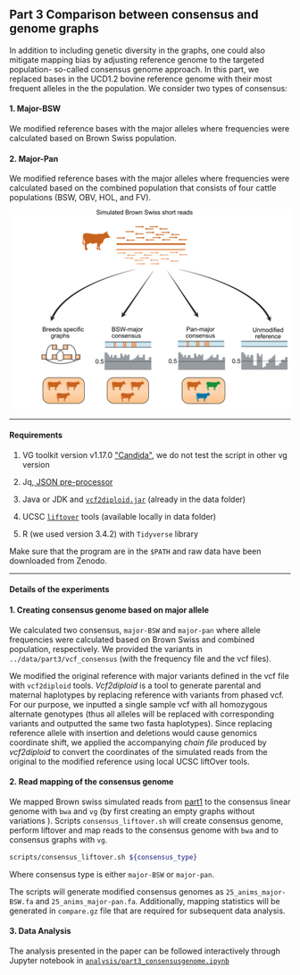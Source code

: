 ## Part 3 Comparison between consensus and genome graphs

In addition to including genetic diversity in the graphs, one could also mitigate mapping bias by adjusting reference genome to the targeted population- so-called consensus genome approach. In this part, we replaced bases in the UCD1.2 bovine reference genome with their most frequent alleles in the the population. We consider two types of consensus:

#### 1. Major-BSW

We modified reference bases with the major alleles where frequencies were calculated based on Brown Swiss population.

#### 2. Major-Pan

We modified reference bases with the major alleles where frequencies were calculated based on the combined population that consists of four cattle populations (BSW, OBV, HOL, and FV).



![Consensus genome experiment](fig/methodpart3.png)	





----

#### Requirements

1. VG toolkit version v1.17.0 ["Candida"](https://github.com/vgteam/vg), we do not test the script in other vg version

2. Jq,[ JSON pre-processor](https://stedolan.github.io/jq/)

3. Java or JDK and [`vcf2diploid.jar`](https://github.com/abyzovlab/vcf2diploid) (already in the data folder) 

4. UCSC [`liftover`](https://genome.ucsc.edu/cgi-bin/hgLiftOver) tools (available locally in data folder)

5. R (we used version  3.4.2) with `Tidyverse` library

    

Make sure that the program are in the `$PATH` and raw data have been downloaded from Zenodo. 



___

#### Details of the experiments

#### 1. Creating consensus genome based on major allele

We calculated two consensus, `major-BSW`  and `major-pan` where allele frequencies were calculated based on Brown Swiss and combined population, respectively. We provided the variants in `../data/part3/vcf_consensus` (with the frequency file and the vcf files). 

We modified the original reference with major variants defined in the vcf file with `vcf2diploid` tools. *Vcf2diploid* is a tool to generate parental and maternal haplotypes by replacing reference with variants from phased vcf. For our purpose, we inputted a single sample vcf with all homozygous alternate genotypes (thus all alleles will be replaced with corresponding variants and outputted the same two fasta haplotypes). Since replacing reference allele with insertion and deletions would cause genomics coordinate shift, we applied the accompanying *chain file* produced by *vcf2diploid* to convert the coordinates of the simulated reads from the original to the modified reference using local UCSC liftOver tools. 



#### 2. Read mapping of the consensus genome

We mapped Brown swiss simulated reads from [part1](https://github.com/danangcrysnanto/bovine-graphs-mapping/tree/master/part1_varselect) to the consensus linear genome with `bwa` and `vg` (by first creating an empty graphs without variations ). Scripts `consensus_liftover.sh` will create consensus genome, perform liftover and map reads to the consensus genome with `bwa` and to consensus graphs with `vg`. 

```bash
scripts/consensus_liftover.sh ${consensus_type}
```

Where consensus type is either `major-BSW` or `major-pan`.

The scripts will generate modified consensus genomes as `25_anims_major-BSW.fa` and `25_anims_major-pan.fa`. Additionally, mapping statistics will be generated in `compare.gz` file that are required for subsequent data analysis. 



#### 3. Data Analysis

The analysis presented in the paper can be followed interactively through Jupyter notebook in [`analysis/part3_consensusgenome.ipynb`](analysis/part3_consensusgenome.ipynb)	





